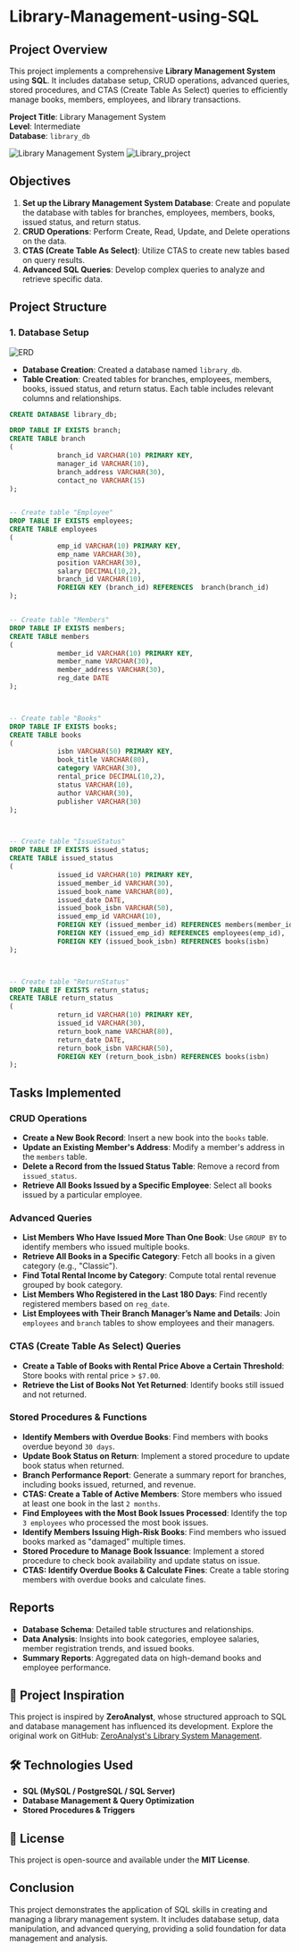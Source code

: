 # Library-Management-using-SQL

## Project Overview
This project implements a comprehensive **Library Management System** using **SQL**. It includes database setup, CRUD operations, advanced queries, stored procedures, and CTAS (Create Table As Select) queries to efficiently manage books, members, employees, and library transactions.

**Project Title**: Library Management System  
**Level**: Intermediate  
**Database**: `library_db`

![Library Management System](https://encrypted-tbn0.gstatic.com/images?q=tbn:ANd9GcQsv5glwonyKZoix13xkW7_6y8PuivjcFUjRA&s)
![Library_project](https://github.com/najirh/Library-System-Management---P2/blob/main/library.jpg)

## Objectives

1. **Set up the Library Management System Database**: Create and populate the database with tables for branches, employees, members, books, issued status, and return status.
2. **CRUD Operations**: Perform Create, Read, Update, and Delete operations on the data.
3. **CTAS (Create Table As Select)**: Utilize CTAS to create new tables based on query results.
4. **Advanced SQL Queries**: Develop complex queries to analyze and retrieve specific data.

## Project Structure

### 1. Database Setup
![ERD](https://github.com/najirh/Library-System-Management---P2/blob/main/library_erd.png)

- **Database Creation**: Created a database named `library_db`.
- **Table Creation**: Created tables for branches, employees, members, books, issued status, and return status. Each table includes relevant columns and relationships.

```sql
CREATE DATABASE library_db;

DROP TABLE IF EXISTS branch;
CREATE TABLE branch
(
            branch_id VARCHAR(10) PRIMARY KEY,
            manager_id VARCHAR(10),
            branch_address VARCHAR(30),
            contact_no VARCHAR(15)
);


-- Create table "Employee"
DROP TABLE IF EXISTS employees;
CREATE TABLE employees
(
            emp_id VARCHAR(10) PRIMARY KEY,
            emp_name VARCHAR(30),
            position VARCHAR(30),
            salary DECIMAL(10,2),
            branch_id VARCHAR(10),
            FOREIGN KEY (branch_id) REFERENCES  branch(branch_id)
);


-- Create table "Members"
DROP TABLE IF EXISTS members;
CREATE TABLE members
(
            member_id VARCHAR(10) PRIMARY KEY,
            member_name VARCHAR(30),
            member_address VARCHAR(30),
            reg_date DATE
);



-- Create table "Books"
DROP TABLE IF EXISTS books;
CREATE TABLE books
(
            isbn VARCHAR(50) PRIMARY KEY,
            book_title VARCHAR(80),
            category VARCHAR(30),
            rental_price DECIMAL(10,2),
            status VARCHAR(10),
            author VARCHAR(30),
            publisher VARCHAR(30)
);



-- Create table "IssueStatus"
DROP TABLE IF EXISTS issued_status;
CREATE TABLE issued_status
(
            issued_id VARCHAR(10) PRIMARY KEY,
            issued_member_id VARCHAR(30),
            issued_book_name VARCHAR(80),
            issued_date DATE,
            issued_book_isbn VARCHAR(50),
            issued_emp_id VARCHAR(10),
            FOREIGN KEY (issued_member_id) REFERENCES members(member_id),
            FOREIGN KEY (issued_emp_id) REFERENCES employees(emp_id),
            FOREIGN KEY (issued_book_isbn) REFERENCES books(isbn) 
);



-- Create table "ReturnStatus"
DROP TABLE IF EXISTS return_status;
CREATE TABLE return_status
(
            return_id VARCHAR(10) PRIMARY KEY,
            issued_id VARCHAR(30),
            return_book_name VARCHAR(80),
            return_date DATE,
            return_book_isbn VARCHAR(50),
            FOREIGN KEY (return_book_isbn) REFERENCES books(isbn)
);

```

## Tasks Implemented

### **CRUD Operations**
- **Create a New Book Record**: Insert a new book into the `books` table.
- **Update an Existing Member's Address**: Modify a member's address in the `members` table.
- **Delete a Record from the Issued Status Table**: Remove a record from `issued_status`.
- **Retrieve All Books Issued by a Specific Employee**: Select all books issued by a particular employee.

### **Advanced Queries**
- **List Members Who Have Issued More Than One Book**: Use `GROUP BY` to identify members who issued multiple books.
- **Retrieve All Books in a Specific Category**: Fetch all books in a given category (e.g., "Classic").
- **Find Total Rental Income by Category**: Compute total rental revenue grouped by book category.
- **List Members Who Registered in the Last 180 Days**: Find recently registered members based on `reg_date`.
- **List Employees with Their Branch Manager’s Name and Details**: Join `employees` and `branch` tables to show employees and their managers.

### **CTAS (Create Table As Select) Queries**
- **Create a Table of Books with Rental Price Above a Certain Threshold**: Store books with rental price > `$7.00`.
- **Retrieve the List of Books Not Yet Returned**: Identify books still issued and not returned.

### **Stored Procedures & Functions**
- **Identify Members with Overdue Books**: Find members with books overdue beyond `30 days`.
- **Update Book Status on Return**: Implement a stored procedure to update book status when returned.
- **Branch Performance Report**: Generate a summary report for branches, including books issued, returned, and revenue.
- **CTAS: Create a Table of Active Members**: Store members who issued at least one book in the last `2 months`.
- **Find Employees with the Most Book Issues Processed**: Identify the top `3 employees` who processed the most book issues.
- **Identify Members Issuing High-Risk Books**: Find members who issued books marked as "damaged" multiple times.
- **Stored Procedure to Manage Book Issuance**: Implement a stored procedure to check book availability and update status on issue.
- **CTAS: Identify Overdue Books & Calculate Fines**: Create a table storing members with overdue books and calculate fines.

## Reports

- **Database Schema**: Detailed table structures and relationships.
- **Data Analysis**: Insights into book categories, employee salaries, member registration trends, and issued books.
- **Summary Reports**: Aggregated data on high-demand books and employee performance.

## 🔗 **Project Inspiration**
This project is inspired by **ZeroAnalyst**, whose structured approach to SQL and database management has influenced its development. Explore the original work on GitHub: [ZeroAnalyst's Library System Management](https://github.com/najirh/Library-System-Management---P2).



## 🛠 **Technologies Used**
- **SQL (MySQL / PostgreSQL / SQL Server)**
- **Database Management & Query Optimization**
- **Stored Procedures & Triggers**

## 📜 **License**
This project is open-source and available under the **MIT License**.


## Conclusion

This project demonstrates the application of SQL skills in creating and managing a library management system. It includes database setup, data manipulation, and advanced querying, providing a solid foundation for data management and analysis.
